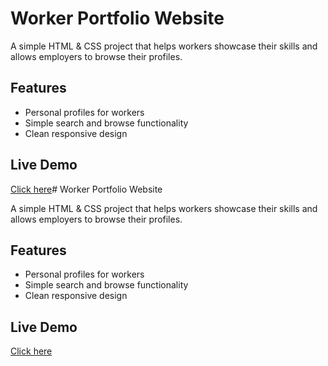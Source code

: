 # Worker Portfolio Website

A simple HTML & CSS project that helps workers showcase their skills and allows employers to browse their profiles.

## Features

- Personal profiles for workers
- Simple search and browse functionality
- Clean responsive design

## Live Demo

[Click here](https://USERNAME.github.io/worker-portfolio/)# Worker Portfolio Website

A simple HTML & CSS project that helps workers showcase their skills and allows employers to browse their profiles.

## Features

- Personal profiles for workers
- Simple search and browse functionality
- Clean responsive design

## Live Demo

[Click here](https://USERNAME.github.io/worker-portfolio/)
